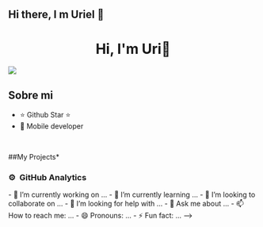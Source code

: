 ## Hi there, I m Uriel  👋

<div align="center">
<h1 align="center">Hi, I'm Uri👋</h1>
</div>
<img src="[https://i.imgur.com/weNbhGZ.png](https://imgur.com/a/gmhsTUw)">

## Sobre mi

- ⭐ Github Star ⭐ 
- 📲 Mobile developer
<br>

##My Projects*



### ⚙️ &nbsp;GitHub Analytics

<p align="center">

</p>
- 🔭 I’m currently working on ...
- 🌱 I’m currently learning ...
- 👯 I’m looking to collaborate on ...
- 🤔 I’m looking for help with ...
- 💬 Ask me about ...
- 📫 How to reach me: ...
- 😄 Pronouns: ...
- ⚡ Fun fact: ...
-->
